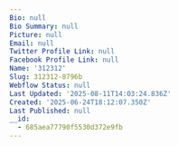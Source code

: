 ```yaml
---
Bio: null
Bio Summary: null
Picture: null
Email: null
Twitter Profile Link: null
Facebook Profile Link: null
Name: '312312'
Slug: 312312-8796b
Webflow Status: null
Last Updated: '2025-08-11T14:03:24.836Z'
Created: '2025-06-24T18:12:07.350Z'
Last Published: null
__id:
  - 685aea77790f5530d372e9fb
---
```


